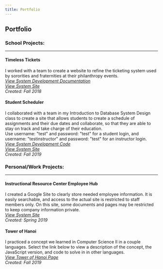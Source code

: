 ```yaml
---
title: Portfolio
---
```

## Portfolio

### School Projects:
------
#### **Timeless Tickets**
I worked with a team to create a website to refine the ticketing system used by sororities and fraternities at their philanthropy events. <br/>
<a href="project documentation/SystemsAnalysisProject.pdf" target="_blank">*View System Development Documentation*</a> <br/>
<a href="https://maxdoerr.wixsite.com/timeslesstech" target="_blank">*View System Site*</a> <br/>
*Created: Fall 2018*

#### **Student Scheduler**
I collaborated with a team in my Introduction to Database System Design class to create a site that allows students to create a schedule of assignments and their due dates and collaborate, so that they are able to stay on track and take charge of their education. <br>
Use username: "test" and password: "test" for a student login, and username: "testinstructor" and password: "test" for an instructor login.<br/>
<a href="https://github.com/Intro-To-DB/Student-Scheduler" target="_blank">*View System Development Code*</a> <br/>
<a href="https://dbdev.cs.kent.edu/~asheeha3/login.php" target="_blank">*View System Site*</a> <br/>
*Created: Fall 2019*


### Personal/Work Projects:
------
#### **Instructional Resource Center Employee Hub**
I created a Google Site to clearly store needed employee information. It is easily searchable, and access to the actual site is restricted to staff members only. On this site, some documents and pages may be restricted to keep company information private. <br/>
<a href="https://sites.google.com/kent.edu/ksu-irc/home" target="_blank">*View System Site*</a> <br/>
*Created: Spring 2019*

#### **Tower of Hanoi**
I practiced a concept we learned in Computer Science II in a couple languages. Select the link below to view a description of the concept, the JavaScript version, and code to solve in in other languages. <br>
<a href="towerofhanoi.html" target="_blank">*View Tower of Hanoi Page*</a> <br/>
*Created: Fall 2019*
